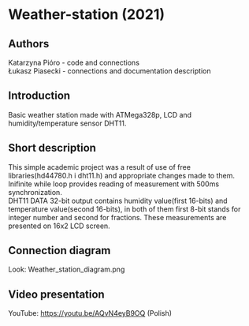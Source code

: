 # Weather-station (2021)
## Authors
Katarzyna Pióro - code and connections
<Br/>Łukasz Piasecki - connections and documentation description

## Introduction
Basic weather station made with ATMega328p, LCD and humidity/temperature sensor DHT11.

## Short description
This simple academic project was a result of use of free libraries(hd44780.h i dht11.h) and appropriate changes made to them. 
<br/>Inifinite while loop provides reading of measurement with 500ms synchronization.
<br/>DHT11 DATA 32-bit output contains humidity value(first 16-bits) and temperature value(second 16-bits), in both of them first 8-bit stands for integer number and second for fractions. These measurements are presented on 16x2 LCD screen.

## Connection diagram
Look: Weather_station_diagram.png

## Video presentation
YouTube: https://youtu.be/AQvN4eyB9OQ (Polish)
